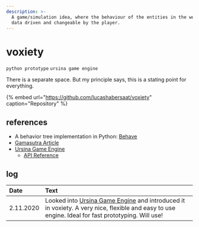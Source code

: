 ```yaml
---
description: >-
  A game/simulation idea, where the behaviour of the entities in the world are
  data driven and changeable by the player.
---
```


# voxiety

`python prototype` `ursina game engine`

There is a separate space. But my principle says, this is a stating point for everything.

{% embed url="https://github.com/lucashabersaat/voxiety" caption="Repository" %}

## references

* A behavior tree implementation in Python: [Behave](https://github.com/fuchen/behave) 
* [Gamasutra Article](https://www.gamasutra.com/blogs/ChrisSimpson/20140717/221339/Behavior_trees_for_AI_How_they_work.php)
* [Ursina Game Engine](https://www.ursinaengine.org/)
  * [API Reference](https://www.ursinaengine.org/cheat_sheet_dark.html)

## log

| Date | Text |
| :--- | :--- |
| 2.11.2020 | Looked into [Ursina Game Engine](https://www.ursinaengine.org/) and introduced it in voxiety. A very nice, flexible and easy to use engine. Ideal for fast prototyping. Will use!  |


